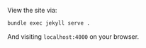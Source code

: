 View the site via:

```sh
bundle exec jekyll serve .
```

And visiting `localhost:4000` on your browser.

